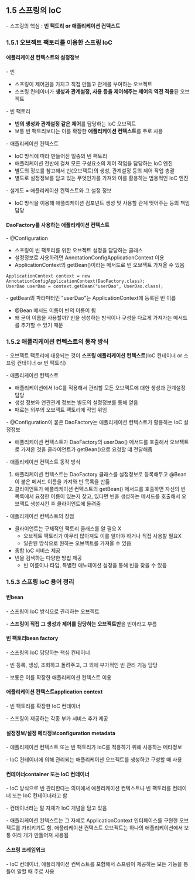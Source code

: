 ## 1.5 스프링의 IoC

\- 스프링의 핵심 : **빈 팩토리 or 애플리케이션 컨텍스트**

### 1.5.1 오브젝트 팩토리를 이용한 스프링 IoC

#### 애플리케이션 컨텍스트와 설정정보

\- 빈

-   스프링이 제어권을 가지고 직접 만들고 관계를 부여하는 오브젝트
-   스프링 컨테이너가 **생성과 관계설정, 사용 등을 제어해주는 제어의 역전 적용**된 오브젝트

\- 빈 팩토리

-   **빈의 생성과 관계설정 같은 제어**를 담당하는 IoC 오브젝트
-   보통 빈 팩토리보다는 이를 확장한 **애플리케이션 컨텍스트**를 주로 사용

\- 애플리케이션 컨텍스트

-   IoC 방식에 따라 만들어진 일종의 빈 팩토리
-   애플리케이션 전반에 걸쳐 모든 구성요소의 제어 작업을 담당하는 IoC 엔진
-   별도의 정보를 참고해서 빈(오브젝트)의 생성, 관계설정 등의 제어 작업 총괄
-   별도로 설정정보를 담고 있는 무엇인가를 가져와 이를 활용하는 범용적인 IoC 엔진

\- 설계도 = 애플리케이션 컨텍스트와 그 설정 정보

-   IoC 방식을 이용해 애플리케이션 컴포넌트 생성 및 사용할 관계 맺어주는 등의 책임 담당

#### DaoFactory를 사용하는 애플리케이션 컨텍스트

\- @Configuration

-   스프링이 빈 팩토리를 위한 오브젝트 설정을 담당하는 클래스
-   설정정보로 사용하려면 AnnotationConfigApplicationContext 이용
-   ApplicationContext의 getBean()이라는 메서드로 빈 오브젝트 가져올 수 있음

```
ApplicationContext context = new AnnotationConfigApplicationContext(DaoFactory.class);
UserDao userDao = context.getBean("userDao", UserDao.class);
```

\- getBean의 파라미터인 "userDao"는 ApplicationContext에 등록된 빈 이름

-   @Bean 메서드 이름이 빈의 이름이 됨
-   왜 굳이 이름을 사용할까? 빈을 생성하는 방식이나 구성을 다르게 가져가는 메서드를 추가할 수 있기 때문

### 1.5.2 애플리케이션 컨텍스트의 동작 방식

\- 오브젝트 팩토리에 대응되는 것이 **스프링 애플리케이션 컨텍스트**(IoC 컨테이너 or 스프링 컨테이너 or 빈 팩토리)

\- 애플리케이션 컨텍스트

-   애플리케이션에서 IoC를 적용해서 관리할 모든 오브젝트에 대한 생성과 관계설정 담당
-   생성 정보와 연관관계 정보는 별도의 설정정보를 통해 얻음
-   때로는 외부의 오브젝트 팩토리에 작업 위임

\- @Configuration이 붙은 DaoFactory는 애플리케이션 컨텍스트가 활용하는 IoC 설정정보

-   애플리케이션 컨텍스트가 DaoFactory의 userDao() 메서드를 호출해서 오브젝트로 가져온 것을 클라이언트가 getBean()으로 요청할 떄 전달해줌

\- 애플리케이션 컨텍스트 동작 방식

1.  애플리케이션 컨텍스트는 DaoFactory 클래스를 설정정보로 등록해두고 @Bean이 붙은 메서드 이름을 가져와 빈 목록을 만듦
2.  클라이언트가 애플리케이션 컨텍스트의 getBean() 메서드를 호출하면 자신의 빈 목록에서 요청한 이름이 있는지 찾고, 있다면 빈을 생성하는 메서드를 호출해서 오브젝트 생성시킨 후 클라이언트에 돌려줌

\- 애플리케이션 컨텍스트의 장점

-   클라이언트는 구체적인 팩토리 클래스를 알 필요 X
    -   오브젝트 팩토리가 아무리 많아져도 이를 알아야 하거나 직접 사용할 필요X
    -   일관된 방식으로 원하는 오브젝트를 가져올 수 있음
-   종합 IoC 서비스 제공
-   빈을 검색하는 다양한 방법 제공
    -   빈 이름이나 타입, 특별한 애노테이션 설정을 통해 빈을 찾을 수 있음

### 1.5.3 스프링 IoC 용어 정리

#### 빈bean

\- 스프링이 IoC 방식으로 관리하는 오브젝트

\- **스프링이 직접 그 생성과 제어를 담당하는 오브젝트만**을 빈이라고 부름

#### 빈 팩토리bean factory

\- 스프링의 IoC 담당하는 핵심 컨테이너

\- 빈 등록, 생성, 조회하고 돌려주고, 그 외에 부가적인 빈 관리 기능 담당

\- 보통은 이를 확장한 애플리케이션 컨텍스트 이용

#### 애플리케이션 컨텍스트application context

\- 빈 팩토리를 확장한 IoC 컨테이너

\- 스프링이 제공하는 각종 부가 서비스 추가 제공

#### 설정정보/설정 메타정보configuration metadata

\- 애플리케이션 컨텍스트 또는 빈 팩토리가 IoC를 적용하기 위해 사용하는 메타정보

\- IoC 컨테이너에 의해 관리되는 애플리케이션 오브젝트를 생성하고 구성할 때 사용

#### 컨테이너container 또는 IoC 컨테이너

\- IoC 방식으로 빈 관리한다는 의미에서 애플리케이션 컨텍스트나 빈 팩토리를 컨테이너 또는 IoC 컨테이너라고 함

\- 컨테이너라는 말 자체가 IoC 개념을 담고 있음

\- 애플리케이션 컨텍스트는 그 자체로 ApplicationContext 인터페이스를 구현한 오브젝트를 가리키기도 함. 애플리케이션 컨텍스트 오브젝트는 하나의 애플리케이션에서 보통 여러 개가 만들어져 사용됨

#### 스프링 프레임워크

\- IoC 컨테이너, 애플리케이션 컨텍스트를 포함해서 스프링이 제공하는 모든 기능을 통틀어 말할 때 주로 사용